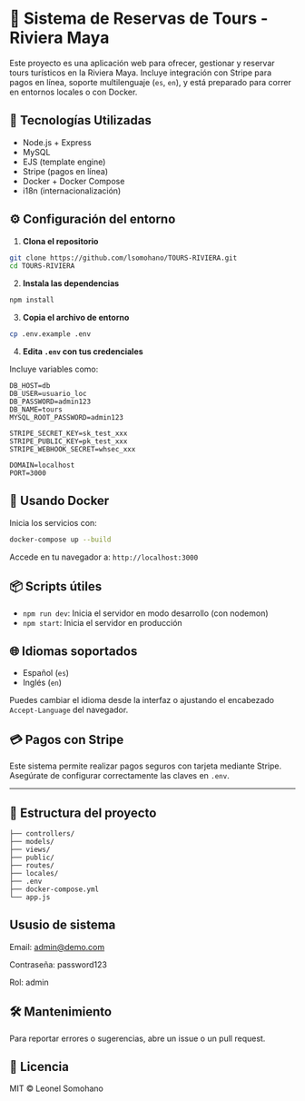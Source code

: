 # 🌴 Sistema de Reservas de Tours - Riviera Maya

Este proyecto es una aplicación web para ofrecer, gestionar y reservar tours turísticos en la Riviera Maya. Incluye integración con Stripe para pagos en línea, soporte multilenguaje (`es`, `en`), y está preparado para correr en entornos locales o con Docker.

## 🚀 Tecnologías Utilizadas

- Node.js + Express
- MySQL
- EJS (template engine)
- Stripe (pagos en línea)
- Docker + Docker Compose
- i18n (internacionalización)

## ⚙️ Configuración del entorno

1. **Clona el repositorio**

```bash
git clone https://github.com/lsomohano/TOURS-RIVIERA.git
cd TOURS-RIVIERA
```

2. **Instala las dependencias**

```bash
npm install
```

3. **Copia el archivo de entorno**

```bash
cp .env.example .env
```

4. **Edita `.env` con tus credenciales**

Incluye variables como:

```env
DB_HOST=db
DB_USER=usuario_loc
DB_PASSWORD=admin123
DB_NAME=tours
MYSQL_ROOT_PASSWORD=admin123

STRIPE_SECRET_KEY=sk_test_xxx
STRIPE_PUBLIC_KEY=pk_test_xxx
STRIPE_WEBHOOK_SECRET=whsec_xxx

DOMAIN=localhost
PORT=3000
```

## 🐳 Usando Docker

Inicia los servicios con:

```bash
docker-compose up --build
```

Accede en tu navegador a: `http://localhost:3000`

## 📦 Scripts útiles

- `npm run dev`: Inicia el servidor en modo desarrollo (con nodemon)
- `npm start`: Inicia el servidor en producción

## 🌐 Idiomas soportados

- Español (`es`)
- Inglés (`en`)

Puedes cambiar el idioma desde la interfaz o ajustando el encabezado `Accept-Language` del navegador.

## 💳 Pagos con Stripe

Este sistema permite realizar pagos seguros con tarjeta mediante Stripe. Asegúrate de configurar correctamente las claves en `.env`.

---

## 📂 Estructura del proyecto

```
├── controllers/
├── models/
├── views/
├── public/
├── routes/
├── locales/
├── .env
├── docker-compose.yml
└── app.js
```
## Ususio de sistema 
Email: admin@demo.com

Contraseña: password123

Rol: admin
## 🛠 Mantenimiento

Para reportar errores o sugerencias, abre un issue o un pull request.

## 📄 Licencia

MIT © Leonel Somohano